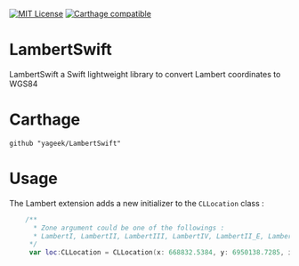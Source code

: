 [![MIT License](http://img.shields.io/badge/license-MIT-blue.svg?style=flat)](LICENSE.md)
[![Carthage compatible](https://img.shields.io/badge/Carthage-compatible-4BC51D.svg?style=flat)](https://github.com/Carthage/Carthage)

# LambertSwift

LambertSwift a Swift lightweight library to convert Lambert coordinates to WGS84

# Carthage
```
github "yageek/LambertSwift"
```

# Usage

The Lambert extension adds a new initializer to the `CLLocation` class :

```swift
	/**
	  * Zone argument could be one of the followings : 
	  * LambertI, LambertII, LambertIII, LambertIV, LambertII_E, Lambert93
	 */
	 var loc:CLLocation = CLLocation(x: 668832.5384, y: 6950138.7285, inZone: .Lambert93)
```


